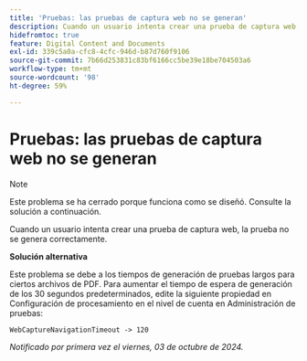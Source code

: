 ```yaml
---
title: 'Pruebas: las pruebas de captura web no se generan'
description: Cuando un usuario intenta crear una prueba de captura web, la prueba no se genera correctamente.
hidefromtoc: true
feature: Digital Content and Documents
exl-id: 339c5a0a-cfc8-4cfc-946d-b87d760f9106
source-git-commit: 7b66d253831c83bf6166cc5be39e18be704503a6
workflow-type: tm+mt
source-wordcount: '98'
ht-degree: 59%

---
```


# Pruebas: las pruebas de captura web no se generan

>[!NOTE]
>
>Este problema se ha cerrado porque funciona como se diseñó. Consulte la solución a continuación.

Cuando un usuario intenta crear una prueba de captura web, la prueba no se genera correctamente.

**Solución alternativa**

Este problema se debe a los tiempos de generación de pruebas largos para ciertos archivos de PDF. Para aumentar el tiempo de espera de generación de los 30 segundos predeterminados, edite la siguiente propiedad en Configuración de procesamiento en el nivel de cuenta en Administración de pruebas:

`WebCaptureNavigationTimeout -> 120`

_Notificado por primera vez el viernes, 03 de octubre de 2024._
